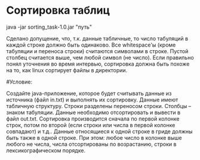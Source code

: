 # Сортировка таблиц

java -jar sorting_task-1.0.jar "путь"

Сделано допущение, что, т.к. данные табличные, то число табуляций в каждой строке должно быть одинаково.
Все whitespace'ы (кроме табуляции и переноса строки) считаются символами в строке. Пустой столбец считается выше, чем любой символ (не число).
Если правильно понял уточнения во время интервью, сортировка должна быть похоже на то, как linux сортирует файлы в директории.

#Условие:

Создайте java-приложение, которое будет считывать данные из источника
(файл in.txt) и выполнять их сортировку. Данные имеют табличную структуру.
Строки разделены переносом строки. Столбцы – знаком табуляции.
Данные необходимо отсортировать и вывести в файл out.txt.
Сортировка производится сначала по первой колонке строк, потом по второй
(если строки или числа в первой колонке совпадают) и т.д.. Данные относящиеся
к одной строке в гриде должны быть также в одной строке.
При этом: любое число в колонке выше любого не числа, числа отсортированы по
возрастанию, строки в лексикографическом порядке.
